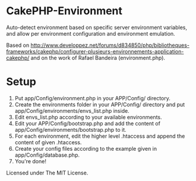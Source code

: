 CakePHP-Environment
===================

Auto-detect environment based on specific server environment variables, and allow per environment configuration and environment emulation.

Based on http://www.developpez.net/forums/d834850/php/bibliotheques-frameworks/cakephp/configurer-plusieurs-environnements-application-cakephp/
and on the work of Rafael Bandeira (environment.php).

Setup
=====
1. Put app/Config/environment.php in your APP/Config/ directory.
2. Create the environments folder in your APP/Config/ directory and put app/Config/environments/envs_list.php inside.
3. Edit envs_list.php according to your available environments.
4. Edit your APP/Config/bootstrap.php and add the content of app/Config/environments/bootstrap.php to it.
5. For each environment, edit the higher level .htaccess and append the content of given .htaccess.
6. Create your config files according to the example given in app/Config/database.php.
7. You're done!

Licensed under The MIT License.
